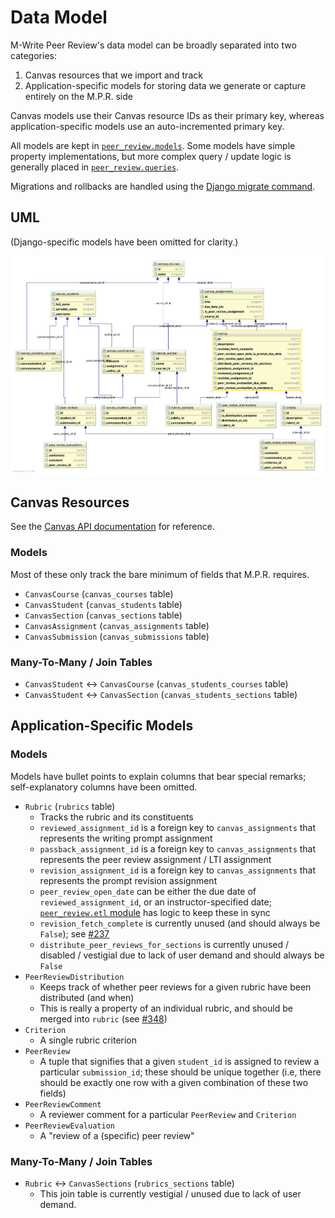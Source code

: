 # Data Model

M-Write Peer Review's data model can be broadly separated into two categories:
1. Canvas resources that we import and track
2. Application-specific models for storing data we generate or capture entirely on the M.P.R. side

Canvas models use their Canvas resource IDs as their primary key, whereas application-specific models use an
auto-incremented primary key.

All models are kept in [`peer_review.models`](/peer_review/models.py).  Some models have simple property
implementations, but more complex query / update logic is generally placed in
[`peer_review.queries`](/peer_review/queries.py).

Migrations and rollbacks are handled using the
[Django migrate command](https://docs.djangoproject.com/en/1.11/topics/migrations/).

## UML 

(Django-specific models have been omitted for clarity.)

![M-Write Peer Review data model UML diagram](data-model.png)

## Canvas Resources

See the [Canvas API documentation](https://canvas.instructure.com/doc/api/index.html) for reference.

### Models

Most of these only track the bare minimum of fields that M.P.R. requires.

* `CanvasCourse` (`canvas_courses` table)
* `CanvasStudent` (`canvas_students` table)
* `CanvasSection` (`canvas_sections` table)
* `CanvasAssignment` (`canvas_assignments` table)
* `CanvasSubmission` (`canvas_submissions` table)

### Many-To-Many / Join Tables

* `CanvasStudent` <-> `CanvasCourse` (`canvas_students_courses` table)
* `CanvasStudent` <-> `CanvasSection` (`canvas_students_sections` table)

## Application-Specific Models

### Models

Models have bullet points to explain columns that bear special remarks; self-explanatory columns have been omitted.

* `Rubric` (`rubrics` table)
    * Tracks the rubric and its constituents
    * `reviewed_assignment_id` is a foreign key to `canvas_assignments` that represents the writing prompt assignment
    * `passback_assignment_id` is a foreign key to `canvas_assignments` that represents the peer review assignment / LTI
    assignment 
    * `revision_assignment_id` is a foreign key to `canvas_assignments` that represents the prompt revision assignment
    * `peer_review_open_date` can be either the due date of `reviewed_assignment_id`, or an instructor-specified date;
    [`peer_review.etl` module](/peer_review/etl.py) has logic to keep these in sync
    * `revision_fetch_complete` is currently unused (and should always be `False`); see
    [#237](https://github.com/M-Write/mwrite-peer-review/issues/237)
    * `distribute_peer_reviews_for_sections` is currently unused / disabled / vestigial due to lack of user demand and
    should always be `False`
* `PeerReviewDistribution`
    * Keeps track of whether peer reviews for a given rubric have been distributed (and when)
    * This is really a property of an individual rubric, and should be merged into `rubric`
    (see [#348](https://github.com/M-Write/mwrite-peer-review/issues/348))
* `Criterion`
    * A single rubric criterion
* `PeerReview`
    * A tuple that signifies that a given `student_id` is assigned to review a particular `submission_id`; these should
    be unique together (i.e, there should be exactly one row with a given combination of these two fields)
* `PeerReviewComment`
    * A reviewer comment for a particular `PeerReview` and `Criterion`
* `PeerReviewEvaluation`
    * A "review of a (specific) peer review"

### Many-To-Many / Join Tables

* `Rubric` <-> `CanvasSections` (`rubrics_sections` table)
    * This join table is currently vestigial / unused due to lack of user demand.
